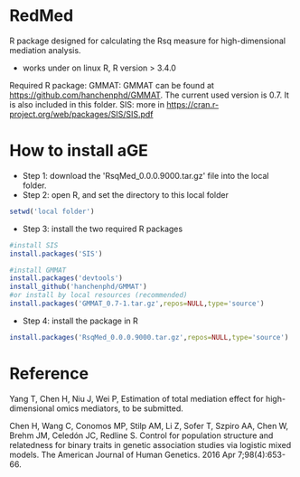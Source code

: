 # RedMed
R package designed for calculating the Rsq measure for high-dimensional mediation analysis. 
* works under on linux R, R version > 3.4.0

Required R package:
GMMAT: GMMAT can be found at https://github.com/hanchenphd/GMMAT. The current used version is 0.7. It is also included in this folder. 
SIS: more in https://cran.r-project.org/web/packages/SIS/SIS.pdf


# How to install aGE
* Step 1: download the 'RsqMed_0.0.0.9000.tar.gz' file into the local folder.
* Step 2: open R, and set the directory to this local folder 
 ```r
 setwd('local folder')
 ```
 
* Step 3: install the two required R packages
 ```r
 #install SIS
install.packages('SIS')

#install GMMAT
install.packages('devtools')
install_github('hanchenphd/GMMAT')
#or install by local resources (recommended)
install.packages('GMMAT_0.7-1.tar.gz',repos=NULL,type='source')
 ```
* Step 4: install the package in R
```r
install.packages('RsqMed_0.0.0.9000.tar.gz',repos=NULL,type='source')
```

# Reference
Yang T, Chen H, Niu J, Wei P, Estimation of total mediation effect for high-dimensional omics mediators, to be submitted.

Chen H, Wang C, Conomos MP, Stilp AM, Li Z, Sofer T, Szpiro AA, Chen W, Brehm JM, Celedón JC, Redline S. Control for population structure and relatedness for binary traits in genetic association studies via logistic mixed models. The American Journal of Human Genetics. 2016 Apr 7;98(4):653-66.
